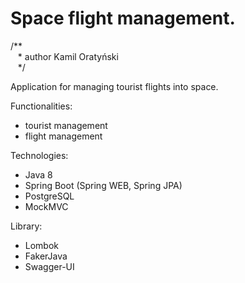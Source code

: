<h1>Space flight management.</h1>

/** <br/>
&nbsp;&nbsp;&nbsp;\* author Kamil Oratyński<br/>
&nbsp;&nbsp;&nbsp;*/<br/>

Application for managing tourist flights into space.

Functionalities:
* tourist management
* flight management<br>

Technologies:
* Java 8 <br>
* Spring Boot (Spring WEB, Spring JPA)
* PostgreSQL
* MockMVC

Library:
* Lombok
* FakerJava
* Swagger-UI